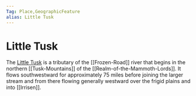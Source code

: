 ```yaml
---
Tag: Place,GeographicFeature
alias: Little Tusk
---
```

# Little Tusk
The [Little Tusk](https://pathfinderwiki.com/wiki/Little_Tusk) is a tributary of the [[Frozen-Road]] river that begins in the northern [[Tusk-Mountains]] of the [[Realm-of-the-Mammoth-Lords]]. It flows southwestward for approximately 75 miles before joining the larger stream and from there flowing generally westward over the frigid plains and into [[Irrisen]].